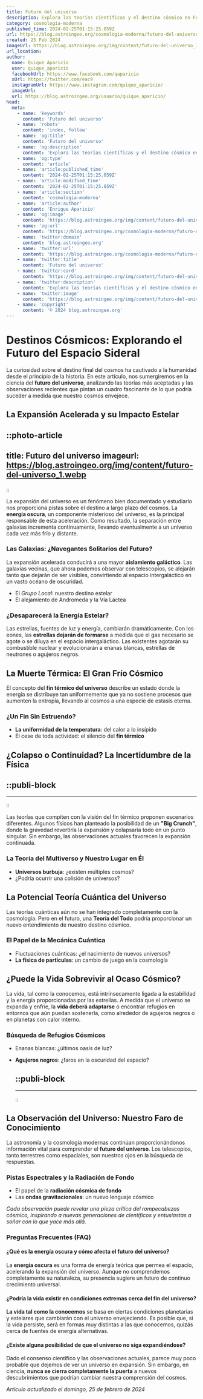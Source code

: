 ```yaml
---
title: Futuro del universo
description: Explora las teorías científicas y el destino cósmico en Futuro del Universo - una mirada fascinante a lo que nos deparan los astros.
category: cosmologia-moderna
published_time: 2024-02-25T01:15:25.059Z
url: https://blog.astroingeo.org/cosmologia-moderna/futuro-del-universo
created: 25 Feb 2024
imageUrl: https://blog.astroingeo.org/img/content/futuro-del-universo_1.webp
url_location:
author:
  name: Quique Aparicio
  user: quique_aparicio
  facebookUrl: https://www.facebook.com/qaparicio
  xUrl: https://twitter.com/eac9
  instagramUrl: https://www.instagram.com/quique_aparicio/
  imageUrl: 
  url: https://blog.astroingeo.org/usuario/quique_aparicio/
head:
  meta:
    - name: 'keywords'
      content: 'Futuro del universo'
    - name: 'robots'
      content: 'index, follow'
    - name: 'og:title'
      content: 'Futuro del universo'
    - name: 'og:description'
      content: 'Explora las teorías científicas y el destino cósmico en Futuro del Universo - una mirada fascinante a lo que nos deparan los astros.'
    - name: 'og:type'
      content: 'article'
    - name: 'article:published_time'
      content: '2024-02-25T01:15:25.059Z'
    - name: 'article:modified_time'
      content: '2024-02-25T01:15:25.059Z'
    - name: 'article:section'
      content: 'cosmologia-moderna'
    - name: 'article:author'
      content: 'Enrique Aparicio'
    - name: 'og:image'
      content: 'https://blog.astroingeo.org/img/content/futuro-del-universo_1.webp'
    - name: 'og:url'
      content: 'https://blog.astroingeo.org/cosmologia-moderna/futuro-del-universo'
    - name: 'twitter:domain'
      content: 'blog.astroingeo.org'
    - name: 'twitter:url'
      content: 'https://blog.astroingeo.org/cosmologia-moderna/futuro-del-universo'
    - name: 'twitter:title'
      content: 'Futuro del universo'
    - name: 'twitter:card'
      content: 'https://blog.astroingeo.org/img/content/futuro-del-universo_1.webp'
    - name: 'twitter:description'
      content: 'Explora las teorías científicas y el destino cósmico en Futuro del Universo - una mirada fascinante a lo que nos deparan los astros.'
    - name: 'twitter:image'
      content: 'https://blog.astroingeo.org/img/content/futuro-del-universo_1.webp'
    - name: 'copyright'
      content: '© 2024 blog.astroingeo.org'
---
```

# Destinos Cósmicos: Explorando el Futuro del Espacio Sideral

La curiosidad sobre el destino final del cosmos ha cautivado a la humanidad desde el principio de la historia. En este artículo, nos sumergiremos en la ciencia del **futuro del universo**, analizando las teorías más aceptadas y las observaciones recientes que pintan un cuadro fascinante de lo que podría suceder a medida que nuestro cosmos envejece.

## La Expansión Acelerada y su Impacto Estelar


::photo-article
---
title: Futuro del universo
imageurl: https://blog.astroingeo.org/img/content/futuro-del-universo_1.webp
---
::



La expansión del universo es un fenómeno bien documentado y estudiarlo nos proporciona pistas sobre el destino a largo plazo del cosmos. La **energía oscura**, un componente misterioso del universo, es la principal responsable de esta aceleración. Como resultado, la separación entre galaxias incrementa continuamente, llevando eventualmente a un universo cada vez más frío y distante.

### Las Galaxias: ¿Navegantes Solitarios del Futuro?

La expansión acelerada conducirá a una mayor **aislamiento galáctico**. Las galaxias vecinas, que ahora podemos observar con telescopios, se alejarán tanto que dejarán de ser visibles, convirtiendo al espacio intergaláctico en un vasto océano de oscuridad.

- El *Grupo Local*: nuestro destino estelar
- El alejamiento de Andromeda y la Vía Láctea

### ¿Desaparecerá la Energía Estelar?

Las estrellas, fuentes de luz y energía, cambiarán dramáticamente. Con los eones, las **estrellas dejarán de formarse** a medida que el gas necesario se agote o se diluya en el espacio intergaláctico. Las existentes agotarán su combustible nuclear y evolucionarán a enanas blancas, estrellas de neutrones o agujeros negros.

## La Muerte Térmica: El Gran Frío Cósmico

El concepto del **fin térmico del universo** describe un estado donde la energía se distribuye tan uniformemente que ya no sostiene procesos que aumenten la entropía, llevando al cosmos a una especie de estasis eterna.

### ¿Un Fin Sin Estruendo?

- **La uniformidad de la temperatura**: del calor a lo insípido
- El cese de toda actividad: el silencio del **fin térmico**

## ¿Colapso o Continuidad? La Incertidumbre de la Física


  ::publi-block
  ---
  ---
  ::
  
  

Las teorías que compiten con la visión del fin térmico proponen escenarios diferentes. Algunos físicos han planteado la posibilidad de un **"Big Crunch"**, donde la gravedad revertiría la expansión y colapsaría todo en un punto singular. Sin embargo, las observaciones actuales favorecen la expansión continuada.

### La Teoría del Multiverso y Nuestro Lugar en Él

- **Universos burbuja**: ¿existen múltiples cosmos?
- ¿Podría ocurrir una colisión de universos?

## La Potencial Teoría Cuántica del Universo

Las teorías cuánticas aún no se han integrado completamente con la cosmología. Pero en el futuro, una **Teoría del Todo** podría proporcionar un nuevo entendimiento de nuestro destino cósmico.

### El Papel de la Mecánica Cuántica

- Fluctuaciones cuánticas: ¿el nacimiento de nuevos universos?
- **La física de partículas**: un cambio de juego en la cosmología

## ¿Puede la Vida Sobrevivir al Ocaso Cósmico?

La vida, tal como la conocemos, está intrínsecamente ligada a la estabilidad y la energía proporcionadas por las estrellas. A medida que el universo se expanda y enfríe, la **vida deberá adaptarse** o encontrar refugios en entornos que aún puedan sostenerla, como alrededor de agujeros negros o en planetas con calor interno.

### Búsqueda de Refugios Cósmicos

- Enanas blancas: ¿últimos oasis de luz?
- **Agujeros negros**: ¿faros en la oscuridad del espacio?


  ::publi-block
  ---
  ---
  ::
  
  

## La Observación del Universo: Nuestro Faro de Conocimiento

La astronomía y la cosmología modernas continúan proporcionándonos información vital para comprender el **futuro del universo**. Los telescopios, tanto terrestres como espaciales, son nuestros ojos en la búsqueda de respuestas.

### Pistas Espectrales y la Radiación de Fondo

- El papel de la **radiación cósmica de fondo**
- Las **ondas gravitacionales**: un nuevo lenguaje cósmico

*Cada observación puede revelar una pieza crítica del rompecabezas cósmico, inspirando a nuevas generaciones de científicos y entusiastas a soñar con lo que yace más allá.*

### Preguntas Frecuentes (FAQ)

#### ¿Qué es la energía oscura y cómo afecta el futuro del universo?

La **energía oscura** es una forma de energía teórica que permea el espacio, acelerando la expansión del universo. Aunque no comprendemos completamente su naturaleza, su presencia sugiere un futuro de continuo crecimiento universal.

#### ¿Podría la vida existir en condiciones extremas cerca del fin del universo?

**La vida tal como la conocemos** se basa en ciertas condiciones planetarias y estelares que cambiarán con el universo envejeciendo. Es posible que, si la vida persiste, será en formas muy distintas a las que conocemos, quizás cerca de fuentes de energía alternativas.

#### ¿Existe alguna posibilidad de que el universo no siga expandiéndose?

Dado el consenso científico y las observaciones actuales, parece muy poco probable que dejemos de ver un universo en expansión. Sin embargo, en ciencia, **nunca se cierra completamente la puerta** a nuevos descubrimientos que podrían cambiar nuestra comprensión del cosmos.

_Artículo actualizado el domingo, 25 de febrero de 2024_